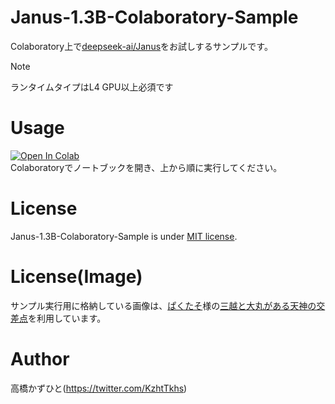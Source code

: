 # Janus-1.3B-Colaboratory-Sample
Colaboratory上で[deepseek-ai/Janus](https://github.com/deepseek-ai/Janus)をお試しするサンプルです。<bR>

> [!NOTE]
> ランタイムタイプはL4 GPU以上必須です

# Usage
[![Open In Colab](https://colab.research.google.com/assets/colab-badge.svg)](https://colab.research.google.com/github/Kazuhito00/Janus-1.3B-Colaboratory-Sample/blob/main/Janus-1.3B-Colaboratory-Sample.ipynb)<br>
Colaboratoryでノートブックを開き、上から順に実行してください。

# License 
Janus-1.3B-Colaboratory-Sample is under [MIT license](LICENSE).

# License(Image)
サンプル実行用に格納している画像は、[ぱくたそ](https://www.pakutaso.com)様の[三越と大丸がある天神の交差点](https://www.pakutaso.com/20210618154post-35149.html)を利用しています。

# Author
高橋かずひと(https://twitter.com/KzhtTkhs)
